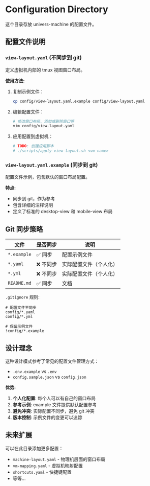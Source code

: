 # Configuration Directory

这个目录存放 univers-machine 的配置文件。

## 配置文件说明

### `view-layout.yaml` (不同步到 git)

定义虚拟机内部的 tmux 视图窗口布局。

**使用方法:**

1. 复制示例文件：
   ```bash
   cp config/view-layout.yaml.example config/view-layout.yaml
   ```

2. 编辑配置文件：
   ```bash
   # 修改窗口布局、添加或删除窗口等
   vim config/view-layout.yaml
   ```

3. 应用配置到虚拟机：
   ```bash
   # TODO: 创建应用脚本
   # ./scripts/apply-view-layout.sh <vm-name>
   ```

### `view-layout.yaml.example` (同步到 git)

配置文件示例，包含默认的窗口布局配置。

**特点:**
- 同步到 git，作为参考
- 包含详细的注释说明
- 定义了标准的 desktop-view 和 mobile-view 布局

## Git 同步策略

| 文件 | 是否同步 | 说明 |
|------|---------|------|
| `*.example` | ✅ 同步 | 配置示例文件 |
| `*.yaml` | ❌ 不同步 | 实际配置文件（个人化） |
| `*.yml` | ❌ 不同步 | 实际配置文件（个人化） |
| `README.md` | ✅ 同步 | 文档 |

`.gitignore` 规则:
```
# 配置文件不同步
config/*.yaml
config/*.yml

# 保留示例文件
!config/*.example
```

## 设计理念

这种设计模式参考了常见的配置文件管理方式：
- `.env.example` vs `.env`
- `config.sample.json` vs `config.json`

**优势:**
1. **个人化配置**: 每个人可以有自己的窗口布局
2. **参考示例**: example 文件提供默认配置参考
3. **避免冲突**: 实际配置不同步，避免 git 冲突
4. **版本控制**: 示例文件的变更可以追踪

## 未来扩展

可以在此目录添加更多配置：
- `machine-layout.yaml` - 物理机层面的窗口布局
- `vm-mapping.yaml` - 虚拟机映射配置
- `shortcuts.yaml` - 快捷键配置
- 等等...
